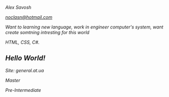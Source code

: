 *Alex Savosh*

*noclasn@hotmail.com*

*Want to learning new language, work in engineer computer's system, want create somtning intresting for this world*

*HTML, CSS, C#.* 

*<h2>Hello World!</h2>*

*Site: general.at.ua*

*Master*

*Pre-Intermediate*
